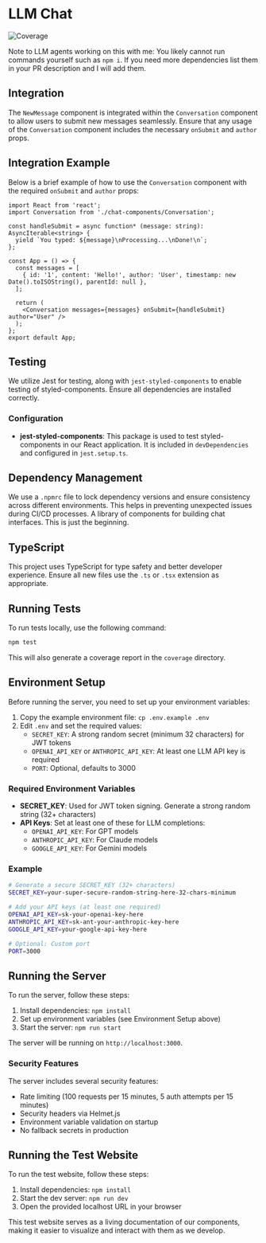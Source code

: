 # LLM Chat

![Coverage](https://codecov.io/gh/jakethekoenig/llm-chat/branch/main/graph/badge.svg)

Note to LLM agents working on this with me: You likely cannot run commands yourself such as `npm i`. If you need more dependencies list them in your PR description and I will add them.

## Integration

The `NewMessage` component is integrated within the `Conversation` component to allow users to submit new messages seamlessly. Ensure that any usage of the `Conversation` component includes the necessary `onSubmit` and `author` props.

## Integration Example

Below is a brief example of how to use the `Conversation` component with the required `onSubmit` and `author` props:

```tsx
import React from 'react';
import Conversation from './chat-components/Conversation';

const handleSubmit = async function* (message: string): AsyncIterable<string> {
  yield `You typed: ${message}\nProcessing...\nDone!\n`;
};

const App = () => {
  const messages = [
    { id: '1', content: 'Hello!', author: 'User', timestamp: new Date().toISOString(), parentId: null },
  ];

  return (
    <Conversation messages={messages} onSubmit={handleSubmit} author="User" />
  );
};
export default App;
```

## Testing

We utilize Jest for testing, along with `jest-styled-components` to enable testing of styled-components. Ensure all dependencies are installed correctly.

### Configuration

- **jest-styled-components**: This package is used to test styled-components in our React application. It is included in `devDependencies` and configured in `jest.setup.ts`.

## Dependency Management

We use a `.npmrc` file to lock dependency versions and ensure consistency across different environments. This helps in preventing unexpected issues during CI/CD processes.
A library of components for building chat interfaces. This is just the beginning.

## TypeScript

This project uses TypeScript for type safety and better developer experience. Ensure all new files use the `.ts` or `.tsx` extension as appropriate.

## Running Tests

To run tests locally, use the following command:

```bash
npm test
```

This will also generate a coverage report in the `coverage` directory.

## Environment Setup

Before running the server, you need to set up your environment variables:

1. Copy the example environment file: `cp .env.example .env`
2. Edit `.env` and set the required values:
   - `SECRET_KEY`: A strong random secret (minimum 32 characters) for JWT tokens
   - `OPENAI_API_KEY` or `ANTHROPIC_API_KEY`: At least one LLM API key is required
   - `PORT`: Optional, defaults to 3000

### Required Environment Variables

- **SECRET_KEY**: Used for JWT token signing. Generate a strong random string (32+ characters)
- **API Keys**: Set at least one of these for LLM completions:
  - `OPENAI_API_KEY`: For GPT models
  - `ANTHROPIC_API_KEY`: For Claude models
  - `GOOGLE_API_KEY`: For Gemini models

### Example

```bash
# Generate a secure SECRET_KEY (32+ characters)
SECRET_KEY=your-super-secure-random-string-here-32-chars-minimum

# Add your API keys (at least one required)
OPENAI_API_KEY=sk-your-openai-key-here
ANTHROPIC_API_KEY=sk-ant-your-anthropic-key-here
GOOGLE_API_KEY=your-google-api-key-here

# Optional: Custom port
PORT=3000
```

## Running the Server

To run the server, follow these steps:

1. Install dependencies: `npm install`
2. Set up environment variables (see Environment Setup above)
3. Start the server: `npm run start`

The server will be running on `http://localhost:3000`.

### Security Features

The server includes several security features:
- Rate limiting (100 requests per 15 minutes, 5 auth attempts per 15 minutes)
- Security headers via Helmet.js
- Environment variable validation on startup
- No fallback secrets in production

## Running the Test Website

To run the test website, follow these steps:

1. Install dependencies: `npm install`
2. Start the dev server: `npm run dev`
3. Open the provided localhost URL in your browser

This test website serves as a living documentation of our components, making it easier to visualize and interact with them as we develop.